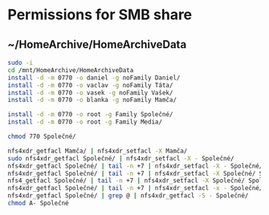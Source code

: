# Permissions for SMB share

## ~/HomeArchive/HomeArchiveData

```BASH
sudo -i
cd /mnt/HomeArchive/HomeArchiveData
install -d -m 0770 -o daniel -g noFamily Daniel/
install -d -m 0770 -o vaclav -g noFamily Táta/
install -d -m 0770 -o vasek -g noFamily Vašek/
install -d -m 0770 -o blanka -g noFamily Mamča/

install -d -m 0770 -o root -g Family Společné/
install -d -m 0770 -o root -g Family Media/

chmod 770 Společné/

nfs4xdr_getfacl Mamča/ | nfs4xdr_setfacl -X Mamča/ 
sudo nfs4xdr_getfacl Společné/ | nfs4xdr_setfacl -X - Společné/
nfs4xdr_getfacl Společné/ | tail -n +7 | nfs4xdr_setfacl -X - Společné/
nfs4xdr_getfacl Společné/ | tail -n +7 | nfs4xdr_setfacl -X Společné/ Společné/
nfs4_getfacl Společné/ | tail -n +7 | nfs4xdr_setfacl -X Společné/ Společné/
nfs4xdr_getfacl Společné/ | tail -n +7 | nfs4xdr_setfacl -x - Společné/
nfs4xdr_getfacl Společné/ | grep @ | nfs4xdr_getfacl -S - Společné/
chmod A- Společné
```
<!-- 
# File: ./Mamča
# owner: 1004
# group: 1005
# mode: 0o40770
# trivial_acl: false
# ACL flags: none
            owner@:-----d--------:------I:deny
            owner@:rwxpDdaARWc--s:fd----I:allow
            group@:rwxpDdaARWc--s:fd----I:allow
         everyone@:--------------:fd----I:allow
            group@:r-x---a-R-c---:fd----I:allow 
-->